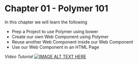 # Chapter 01 - Polymer 101

In this chapter we will learn the following
* Prep a Project to use Polymer using bower
* Create our own Web Component using Polymer
* Reuse another Web Component inside our Web Component
* Use our Web Component in an HTML Page


*Video Tutorial*
[![IMAGE ALT TEXT HERE](http://img.youtube.com/vi/FDXmK07-jOI/0.jpg)](http://www.youtube.com/watch?v=FDXmK07-jOI)
